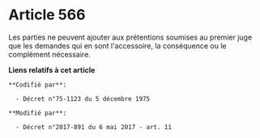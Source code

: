 # Article 566

Les parties ne peuvent ajouter aux prétentions soumises au premier juge que les demandes qui en sont l'accessoire, la
conséquence ou le complément nécessaire.

**Liens relatifs à cet article**

	**Codifié par**:

	  - Décret n°75-1123 du 5 décembre 1975

	**Modifié par**:

	  - Décret n°2017-891 du 6 mai 2017 - art. 11
